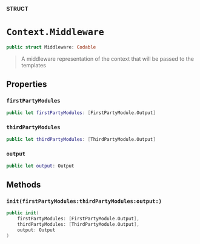 **STRUCT**

# `Context.Middleware`

```swift
public struct Middleware: Codable
```

> A middleware representation of the context that will be passed to the templates

## Properties
### `firstPartyModules`

```swift
public let firstPartyModules: [FirstPartyModule.Output]
```

### `thirdPartyModules`

```swift
public let thirdPartyModules: [ThirdPartyModule.Output]
```

### `output`

```swift
public let output: Output
```

## Methods
### `init(firstPartyModules:thirdPartyModules:output:)`

```swift
public init(
    firstPartyModules: [FirstPartyModule.Output],
    thirdPartyModules: [ThirdPartyModule.Output],
    output: Output
)
```
